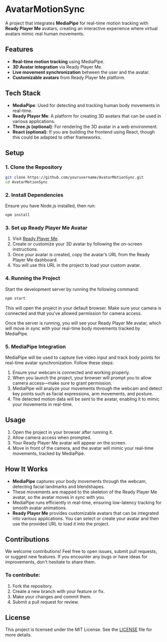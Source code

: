 # AvatarMotionSync

A project that integrates **MediaPipe** for real-time motion tracking with **Ready Player Me** avatars, creating an interactive experience where virtual avatars mimic real human movements.

## Features

- **Real-time motion tracking** using MediaPipe.
- **3D Avatar integration** via Ready Player Me.
- **Live movement synchronization** between the user and the avatar.
- **Customizable avatars** from Ready Player Me platform.
  
## Tech Stack

- **MediaPipe**: Used for detecting and tracking human body movements in real-time.
- **Ready Player Me**: A platform for creating 3D avatars that can be used in various applications.
- **Three.js (optional)**: For rendering the 3D avatar in a web environment.
- **React (optional)**: If you are building the frontend using React, though this could be adapted to other frameworks.

## Setup

### 1. Clone the Repository
```bash
git clone https://github.com/yourusername/AvatarMotionSync.git
cd AvatarMotionSync
```

### 2. Install Dependencies

Ensure you have Node.js installed, then run:

```bash
npm install
```

### 3. Set up Ready Player Me Avatar
1. Visit [Ready Player Me](https://readyplayer.me/).
2. Create or customize your 3D avatar by following the on-screen instructions.
3. Once your avatar is created, copy the avatar’s URL from the Ready Player Me dashboard.
4. You will use this URL in the project to load your custom avatar.


### 4. Running the Project
Start the development server by running the following command:

```bash
npm start
```

This will open the project in your default browser. Make sure your camera is connected and that you've allowed permission for camera access.

Once the server is running, you will see your Ready Player Me avatar, which will move in sync with your real-time body movements tracked by MediaPipe.

### 5. MediaPipe Integration
MediaPipe will be used to capture live video input and track body points for real-time avatar synchronization. Follow these steps:

1. Ensure your webcam is connected and working properly.
2. When you launch the project, your browser will prompt you to allow camera access—make sure to grant permission.
3. MediaPipe will analyze your movements through the webcam and detect key points such as facial expressions, arm movements, and posture.
4. The detected motion data will be sent to the avatar, enabling it to mimic your movements in real-time.

## Usage

1. Open the project in your browser after running it.
2. Allow camera access when prompted.
3. Your Ready Player Me avatar will appear on the screen.
4. Move in front of the camera, and the avatar will mimic your real-time movements, tracked by MediaPipe.

## How It Works

- **MediaPipe** captures your body movements through the webcam, detecting facial landmarks and blendshapes.
- These movements are mapped to the skeleton of the Ready Player Me avatar, so the avatar moves in sync with you.
- MediaPipe runs efficiently in real-time, ensuring low-latency tracking for smooth avatar animations.
- **Ready Player Me** provides customizable avatars that can be integrated into various applications. You can select or create your avatar and then use the provided URL to load it into the project.

## Contributions

We welcome contributions! Feel free to open issues, submit pull requests, or suggest new features. If you encounter any bugs or have ideas for improvements, don't hesitate to share them.

### To contribute:
1. Fork the repository.
2. Create a new branch with your feature or fix.
3. Make your changes and commit them.
4. Submit a pull request for review.

## License

This project is licensed under the MIT License. See the [LICENSE](LICENSE) file for more details.

